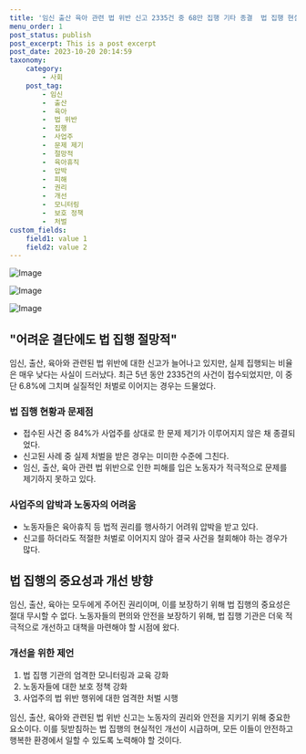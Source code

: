```yaml
---
title: '임신 출산 육아 관련 법 위반 신고 2335건 중 68만 집행 기타 종결  법 집행 현실의 절망'
menu_order: 1
post_status: publish
post_excerpt: This is a post excerpt
post_date: 2023-10-20 20:14:59
taxonomy:
    category:
        - 사회
    post_tag:
        - 임신
        -  출산
        -  육아
        -  법 위반
        -  집행
        -  사업주
        -  문제 제기
        -  절망적
        -  육아휴직
        -  압박
        -  피해
        -  권리
        -  개선
        -  모니터링
        -  보호 정책
        -  처벌
custom_fields:
    field1: value 1
    field2: value 2
---
```


![Image](https://imgnews.pstatic.net/image/661/2024/02/07/0000036935_001_20240207120101572.jpg?type=w647)

![Image](https://imgnews.pstatic.net/image/661/2024/02/07/0000036935_002_20240207120101640.jpg?type=w647)

![Image](https://imgnews.pstatic.net/image/661/2024/02/07/0000036935_003_20240207120101681.png?type=w647)


## "어려운 결단에도 법 집행 절망적"

임신, 출산, 육아와 관련된 법 위반에 대한 신고가 늘어나고 있지만, 실제 집행되는 비율은 매우 낮다는 사실이 드러났다. 최근 5년 동안 2335건의 사건이 접수되었지만, 이 중 단 6.8%에 그치며 실질적인 처벌로 이어지는 경우는 드물었다. 

### 법 집행 현황과 문제점

- 접수된 사건 중 84%가 사업주를 상대로 한 문제 제기가 이루어지지 않은 채 종결되었다.
- 신고된 사례 중 실제 처벌을 받은 경우는 미미한 수준에 그친다.
- 임신, 출산, 육아 관련 법 위반으로 인한 피해를 입은 노동자가 적극적으로 문제를 제기하지 못하고 있다.

### 사업주의 압박과 노동자의 어려움

- 노동자들은 육아휴직 등 법적 권리를 행사하기 어려워 압박을 받고 있다.
- 신고를 하더라도 적절한 처벌로 이어지지 않아 결국 사건을 철회해야 하는 경우가 많다.

## 법 집행의 중요성과 개선 방향

임신, 출산, 육아는 모두에게 주어진 권리이며, 이를 보장하기 위해 법 집행의 중요성은 절대 무시할 수 없다. 노동자들의 편의와 안전을 보장하기 위해, 법 집행 기관은 더욱 적극적으로 개선하고 대책을 마련해야 할 시점에 왔다.

### 개선을 위한 제언

1. 법 집행 기관의 엄격한 모니터링과 교육 강화
2. 노동자들에 대한 보호 정책 강화
3. 사업주의 법 위반 행위에 대한 엄격한 처벌 시행

임신, 출산, 육아와 관련된 법 위반 신고는 노동자의 권리와 안전을 지키기 위해 중요한 요소이다. 이를 뒷받침하는 법 집행의 현실적인 개선이 시급하며, 모든 이들이 안전하고 행복한 환경에서 일할 수 있도록 노력해야 할 것이다.
